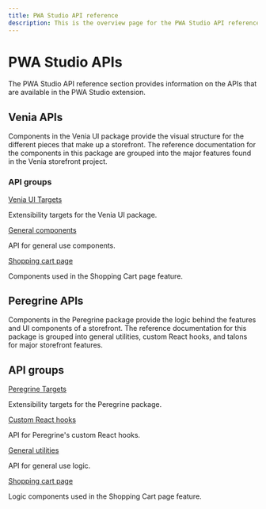 ```yaml
---
title: PWA Studio API reference
description: This is the overview page for the PWA Studio API reference section
---
```


# PWA Studio APIs

The PWA Studio API reference section provides information on the APIs that are available in the PWA Studio extension.

## Venia APIs

Components in the Venia UI package provide the visual structure for the different pieces that make up a storefront.
The reference documentation for the components in this package are grouped into the major features found in the Venia storefront project.

<DiscoverBlock width="100%" slots="heading, link, text"/>

### API groups

[Venia UI Targets](/api/venia/targets/)

Extensibility targets for the Venia UI package.

<DiscoverBlock width="100%" slots="link, text"/>

[General components](/api/venia/components/general/)

API for general use components.

<DiscoverBlock width="100%" slots="link, text"/>

[Shopping cart page](/api/venia/components/CartPage/)

Components used in the Shopping Cart page feature.

## Peregrine APIs

Components in the Peregrine package provide the logic behind the features and UI components of a storefront.
The reference documentation for this package is grouped into general utilities, custom React hooks, and talons for major storefront features.

<DiscoverBlock width="100%" slots="heading, link, text"/>

## API groups

[Peregrine Targets](/api/peregrine/targets/)

Extensibility targets for the Peregrine package.

<DiscoverBlock width="100%" slots="link, text"/>

[Custom React hooks](/api/peregrine/hooks/)

API for Peregrine's custom React hooks.

<DiscoverBlock width="100%" slots="link, text"/>

[General utilities](/api/peregrine/components-and-utilities/)

API for general use logic.

<DiscoverBlock width="100%" slots="link, text"/>

[Shopping cart page](/api/peregrine/talons/CartPage/)

Logic components used in the Shopping Cart page feature.
